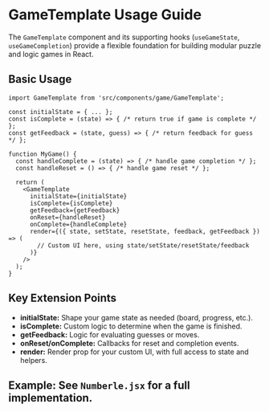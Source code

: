# GameTemplate Usage Guide

The `GameTemplate` component and its supporting hooks (`useGameState`, `useGameCompletion`) provide a flexible foundation for building modular puzzle and logic games in React.

## Basic Usage

```
import GameTemplate from 'src/components/game/GameTemplate';

const initialState = { ... };
const isComplete = (state) => { /* return true if game is complete */ };
const getFeedback = (state, guess) => { /* return feedback for guess */ };

function MyGame() {
  const handleComplete = (state) => { /* handle game completion */ };
  const handleReset = () => { /* handle game reset */ };

  return (
    <GameTemplate
      initialState={initialState}
      isComplete={isComplete}
      getFeedback={getFeedback}
      onReset={handleReset}
      onComplete={handleComplete}
      render={({ state, setState, resetState, feedback, getFeedback }) => (
        // Custom UI here, using state/setState/resetState/feedback
      )}
    />
  );
}
```

## Key Extension Points
- **initialState:** Shape your game state as needed (board, progress, etc.).
- **isComplete:** Custom logic to determine when the game is finished.
- **getFeedback:** Logic for evaluating guesses or moves.
- **onReset/onComplete:** Callbacks for reset and completion events.
- **render:** Render prop for your custom UI, with full access to state and helpers.

## Example: See `Numberle.jsx` for a full implementation. 